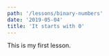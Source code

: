 ```yaml
---
path: '/lessons/binary-numbers'
date: '2019-05-04'
title: 'It starts with 0'
---
```


This is my first lesson.
